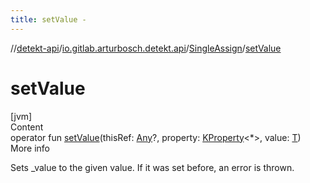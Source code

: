 ```yaml
---
title: setValue -
---
```

//[detekt-api](../../index.md)/[io.gitlab.arturbosch.detekt.api](../index.md)/[SingleAssign](index.md)/[setValue](set-value.md)



# setValue  
[jvm]  
Content  
operator fun [setValue](set-value.md)(thisRef: [Any](https://kotlinlang.org/api/latest/jvm/stdlib/kotlin/-any/index.html)?, property: [KProperty](https://kotlinlang.org/api/latest/jvm/stdlib/kotlin.reflect/-k-property/index.html)<*>, value: [T](index.md))  
More info  


Sets _value to the given value. If it was set before, an error is thrown.

  



